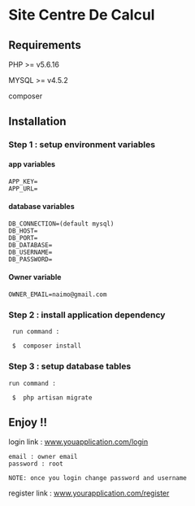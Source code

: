 # Site Centre De Calcul

## Requirements

PHP >= v5.6.16

MYSQL >= v4.5.2

composer


## Installation

### Step 1 : setup environment variables

#### app variables

    APP_KEY=
    APP_URL=

#### database variables

    DB_CONNECTION=(default mysql)
    DB_HOST=
    DB_PORT=
    DB_DATABASE=
    DB_USERNAME=
    DB_PASSWORD=

#### Owner variable

    OWNER_EMAIL=naimo@gmail.com

### Step 2 : install application dependency

     run command :

     $  composer install

### Step 3 : setup database tables

    run command :

     $  php artisan migrate



## Enjoy !!

 login link : www.youapplication.com/login

    email : owner email
    password : root

    NOTE: once you login change password and username


 register link : www.yourapplication.com/register



